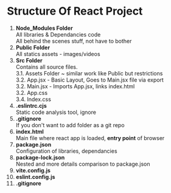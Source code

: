 # Structure Of React Project
1. **Node_Modules Folder**  
   All libraries & Dependancies code  
   All behind the scenes stuff, not have to bother  
2. **Public Folder**  
   All statics assets - images/videos
3. **Src Folder**   
   Contains all source files.  
   3.1. Assets Folder ~ similar work like Public but restrictions  
   3.2. App.jsx - Basic Layout, Goes to Main.jsx file via export   
   3.2. Main.jsx - Imports App.jsx, links index.html  
   3.2. App.css  
   3.4. Index.css
4. **.eslintrc.cjs**  
   Static code analysis tool, ignore
5. **.gitignore**  
   If you don't want to add folder as a git repo
6. **index.html**  
   Main file where react app is loaded, **entry point** of browser
7. **package.json**  
   Configuration of libraries, dependancies
8. **package-lock.json**  
   Nested and more details comparison to package.json
9. **vite.config.js**
10. **eslint.config.js**
11. **.gitignore**

   
